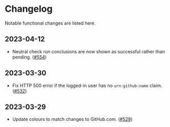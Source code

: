 # Changelog

Notable functional changes are listed here.

## 2023-04-12

- Neutral check run conclusions are now shown as successful rather than pending. ([#554](https://github.com/martincostello/dependabot-helper/pull/554))

## 2023-03-30

- Fix HTTP 500 error if the logged-in user has no `urn:github:name` claim. ([#532](https://github.com/martincostello/dependabot-helper/pull/532))

## 2023-03-29

- Update colours to match changes to GitHub.com. ([#529](https://github.com/martincostello/dependabot-helper/pull/529))

